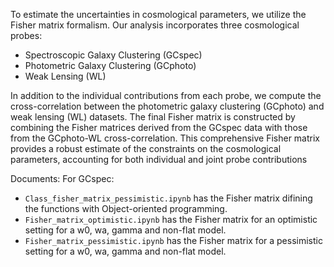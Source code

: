 To estimate the uncertainties in cosmological parameters, we utilize the Fisher matrix formalism. Our analysis incorporates three cosmological probes:

- Spectroscopic Galaxy Clustering (GCspec)
- Photometric Galaxy Clustering (GCphoto)
- Weak Lensing (WL)
  
In addition to the individual contributions from each probe, we compute the cross-correlation between the photometric galaxy clustering (GCphoto) and weak lensing (WL) datasets. The final Fisher matrix is constructed by combining the Fisher matrices derived from the GCspec data with those from the GCphoto-WL cross-correlation. This comprehensive Fisher matrix provides a robust estimate of the constraints on the cosmological parameters, accounting for both individual and joint probe contributions

Documents:
For GCspec:
- `Class_fisher_matrix_pessimistic.ipynb` has the Fisher matrix difining the functions with Object-oriented programming.
- `Fisher_matrix_optimistic.ipynb` has the Fisher matrix for an optimistic setting for a w0, wa, gamma and non-flat model.
- `Fisher_matrix_pessimistic.ipynb` has the Fisher matrix for a pessimistic setting for a w0, wa, gamma and non-flat model.
